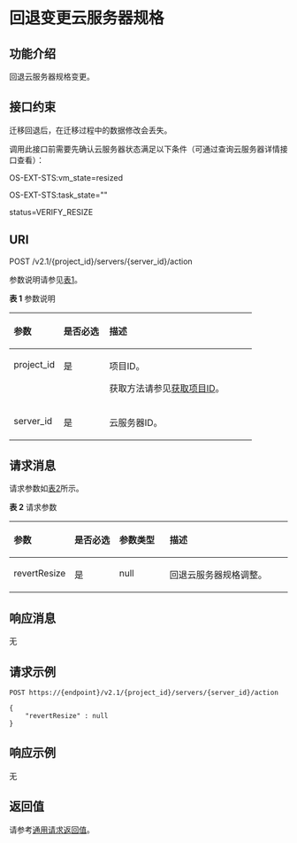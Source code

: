 # 回退变更云服务器规格<a name="ecs_03_0310"></a>

## 功能介绍<a name="section53922917165259"></a>

回退云服务器规格变更。

## 接口约束<a name="section64211377173223"></a>

迁移回退后，在迁移过程中的数据修改会丢失。

调用此接口前需要先确认云服务器状态满足以下条件（可通过查询云服务器详情接口查看）：

OS-EXT-STS:vm\_state=resized

OS-EXT-STS:task\_state=""

status=VERIFY\_RESIZE

## URI<a name="section51121191165259"></a>

POST /v2.1/\{project\_id\}/servers/\{server\_id\}/action

参数说明请参见[表1](#table60562285165259)。

**表 1**  参数说明

<a name="table60562285165259"></a>
<table><thead align="left"><tr id="row4861884165259"><th class="cellrowborder" valign="top" width="20.549999999999997%" id="mcps1.2.4.1.1"><p id="p5187119"><a name="p5187119"></a><a name="p5187119"></a>参数</p>
</th>
<th class="cellrowborder" valign="top" width="18.86%" id="mcps1.2.4.1.2"><p id="p17503500"><a name="p17503500"></a><a name="p17503500"></a>是否必选</p>
</th>
<th class="cellrowborder" valign="top" width="60.589999999999996%" id="mcps1.2.4.1.3"><p id="p8497414"><a name="p8497414"></a><a name="p8497414"></a>描述</p>
</th>
</tr>
</thead>
<tbody><tr id="row63809876165259"><td class="cellrowborder" valign="top" width="20.549999999999997%" headers="mcps1.2.4.1.1 "><p id="p1217433165259"><a name="p1217433165259"></a><a name="p1217433165259"></a>project_id</p>
</td>
<td class="cellrowborder" valign="top" width="18.86%" headers="mcps1.2.4.1.2 "><p id="p31503226165259"><a name="p31503226165259"></a><a name="p31503226165259"></a>是</p>
</td>
<td class="cellrowborder" valign="top" width="60.589999999999996%" headers="mcps1.2.4.1.3 "><p id="p37593705"><a name="p37593705"></a><a name="p37593705"></a>项目ID。</p>
<p id="p1180512217438"><a name="p1180512217438"></a><a name="p1180512217438"></a>获取方法请参见<a href="获取项目ID.md">获取项目ID</a>。</p>
</td>
</tr>
<tr id="row14620905165259"><td class="cellrowborder" valign="top" width="20.549999999999997%" headers="mcps1.2.4.1.1 "><p id="p43442641165259"><a name="p43442641165259"></a><a name="p43442641165259"></a>server_id</p>
</td>
<td class="cellrowborder" valign="top" width="18.86%" headers="mcps1.2.4.1.2 "><p id="p29193009165259"><a name="p29193009165259"></a><a name="p29193009165259"></a>是</p>
</td>
<td class="cellrowborder" valign="top" width="60.589999999999996%" headers="mcps1.2.4.1.3 "><p id="p15823538165259"><a name="p15823538165259"></a><a name="p15823538165259"></a><span id="text1448945014612"><a name="text1448945014612"></a><a name="text1448945014612"></a>云服务器</span>ID。</p>
</td>
</tr>
</tbody>
</table>

## 请求消息<a name="section8194118165259"></a>

请求参数如[表2](#table7412452165259)所示。

**表 2**  请求参数

<a name="table7412452165259"></a>
<table><thead align="left"><tr id="row51747874165259"><th class="cellrowborder" valign="top" width="18.580000000000002%" id="mcps1.2.5.1.1"><p id="zh-cn_topic_0057973030_p1494644"><a name="zh-cn_topic_0057973030_p1494644"></a><a name="zh-cn_topic_0057973030_p1494644"></a>参数</p>
</th>
<th class="cellrowborder" valign="top" width="16.67%" id="mcps1.2.5.1.2"><p id="p4412161712114"><a name="p4412161712114"></a><a name="p4412161712114"></a>是否必选</p>
</th>
<th class="cellrowborder" valign="top" width="18.66%" id="mcps1.2.5.1.3"><p id="zh-cn_topic_0057973030_p53957349"><a name="zh-cn_topic_0057973030_p53957349"></a><a name="zh-cn_topic_0057973030_p53957349"></a>参数类型</p>
</th>
<th class="cellrowborder" valign="top" width="46.09%" id="mcps1.2.5.1.4"><p id="zh-cn_topic_0057973030_p14912584"><a name="zh-cn_topic_0057973030_p14912584"></a><a name="zh-cn_topic_0057973030_p14912584"></a>描述</p>
</th>
</tr>
</thead>
<tbody><tr id="row57740237165259"><td class="cellrowborder" valign="top" width="18.580000000000002%" headers="mcps1.2.5.1.1 "><p id="p46447620165259"><a name="p46447620165259"></a><a name="p46447620165259"></a>revertResize</p>
</td>
<td class="cellrowborder" valign="top" width="16.67%" headers="mcps1.2.5.1.2 "><p id="p14412121762111"><a name="p14412121762111"></a><a name="p14412121762111"></a>是</p>
</td>
<td class="cellrowborder" valign="top" width="18.66%" headers="mcps1.2.5.1.3 "><p id="p4160867165259"><a name="p4160867165259"></a><a name="p4160867165259"></a>null</p>
</td>
<td class="cellrowborder" valign="top" width="46.09%" headers="mcps1.2.5.1.4 "><p id="p9531549165259"><a name="p9531549165259"></a><a name="p9531549165259"></a>回退<span id="text141621651104610"><a name="text141621651104610"></a><a name="text141621651104610"></a>云服务器</span>规格调整。</p>
</td>
</tr>
</tbody>
</table>

## 响应消息<a name="section58140617165259"></a>

无

## 请求示例<a name="section13101131612713"></a>

```
POST https://{endpoint}/v2.1/{project_id}/servers/{server_id}/action
```

```
{
    "revertResize" : null
}
```

## 响应示例<a name="section6944191611111"></a>

无

## 返回值<a name="section38817202165259"></a>

请参考[通用请求返回值](通用请求返回值.md)。

